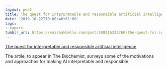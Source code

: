 ```yaml
---
layout: post
title: The quest for interpretable and responsible artificial intelligence
date: '2019-10-22T10:00:40+01:00'
tags:
- papers
tumblr_url: https://vaishakbelle.com/post/188516335260/the-quest-for-interpretable-and-responsible
---
```

[The quest for interpretable and responsible artificial intelligence](https://portlandpress.com/biochemist/article/41/5/16/220873/The-quest-for-interpretable-and-responsible?searchresult=1)  

The artile, to appear in The Biochemist, surveys some of the motivations and approaches for making AI interpretable and responsible.

